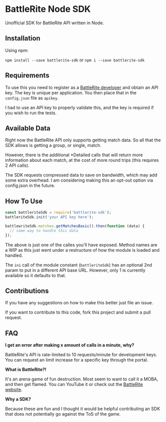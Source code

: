 # BattleRite Node SDK

Unofficial SDK for BattleRite API written in Node.

## Installation

Using npm:

`npm install --save battlerite-sdk` or `npm i --save battlerite-sdk`

## Requirements

To use this you need to register as a [BattleRite developer](https://developer.battlerite.com/) and obtain an API key.  The key is unique per application.  You then place that in the `config.json` file as `apikey`.

I had to use an API key to properly validate this, and the key is required if you wish to run the tests.

## Available Data

Right now the BattleRite API only supports getting match data.  So all that the SDK allows is getting a group, or single, match.

However, there is the additional *Detailed calls that will return more information about each match, at the cost of more round trips (this requires 2 API calls).

The SDK requests compressed data to save on bandwidth, which may add some extra overhead.  I am considering making this an opt-out option via config.json in the future.

## How To Use

```javascript
const battleriteSdk = require('battlerite-sdk');
battleriteSdk.init('your API key here');

battlewriteSdk.matches.getMatchesBasic().then(function (data) {
  // some way to handle this data
});
```

The above is just one of the calles you'll have exposed.  Method names are a WIP as this just went under a restructure of how the module is loaded and handled.

The `ini` call of the module constant (`battleriteSdk`) has an optional 2nd param to put in a different API base URL.  However, only 1 is currently available so it defaults to that.

## Contributions

If you have any suggestions on how to make this better just file an issue.

If you want to contribute to this code, fork this project and submit a pull request.

## FAQ

**I get an error after making x amount of calls in a minute, why?**

BattleRite's API is rate-limited to 10 requests/minute for development keys.  You can request an limit increase for a specific key through the portal.

**What is BattleRite?!**

It's an arena game of fun destruction.  Most seem to want to call it a MOBA, and then get flamed.  You can YouTube it or check out the [BattleRite website](http://www.battlerite.com).

**Why a SDK?**

Because these are fun and I thought it would be helpful contributing an SDK that does not potentially go against the ToS of the game.